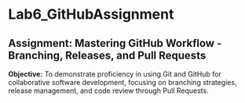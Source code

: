 # Lab6_GitHubAssignment

## Assignment: Mastering GitHub Workflow - Branching, Releases, and Pull Requests
**Objective:** To demonstrate proficiency in using Git and GitHub for collaborative software development, 
focusing on branching strategies, release management, and code review through Pull Requests.